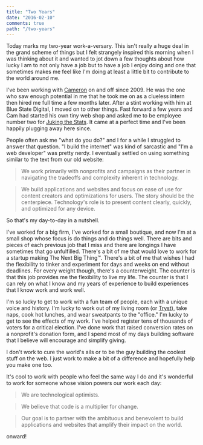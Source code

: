 ```yaml
---
title: "Two Years"
date: "2016-02-10"
comments: true
path: "/two-years"
---
```


Today marks my two-year work-a-versary. This isn't really a huge deal in the grand scheme of things but I felt strangely inspired this morning when I was thinking about it and wanted to jot down a few thoughts about how lucky I am to not only have a job but to have a job I enjoy doing and one that sometimes makes me feel like I'm doing at least a little bit to contribute to the world around me.

I've been working with [Cameron](https://twitter.com/ccorda) on and off since 2009. He was the one who saw enough potential in me that he took me on as a clueless intern then hired me full time a few months later. After a stint working with him at Blue State Digital, I moved on to other things. Fast forward a few years and Cam had started his own tiny web shop and asked me to be employee number two for [Juking the Stats](http://jukingthestats.com). It came at a perfect time and I've been happily plugging away here since.

People often ask me "what do you do?" and I for a while I struggled to answer that question. "I build the internet" was kind of sarcastic and "I'm a web developer" was pretty nerdy. I eventually settled on using something similar to the text from our old website:

> We work primarily with nonprofits and campaigns as their partner in navigating the tradeoffs and complexity inherent in technology.

> We build applications and websites and focus on ease of use for content creators and optimizations for users. The story should be the centerpiece. Technology's role is to present content clearly, quickly, and optimized for any device.

So that's my day-to-day in a nutshell. 

I've worked for a big firm, I've worked for a small boutique, and now I'm at a small shop whose focus is do things and do things well. There are bits and pieces of each previous job that I miss and there are longings I have sometimes that go unfulfilled. There's a bit of me that would love to work for a startup making The Next Big Thing™. There's a bit of me that wishes I had the flexibility to tinker and experiment for days and weeks on end without deadlines. For every weight though, there's a counterweight. The counter is that this job provides me the flexibility to live my life. The counter is that I can rely on what I know and my years of experience to build experiences that I know work and work well.

I'm so lucky to get to work with a fun team of people, each with a unique voice and history. I'm lucky to work out of my living room (or [Tryst](http://trystdc.com)), take naps, cook hot lunches, and wear sweatpants to the "office." I'm lucky to get to see the effects of my work. I've helped register tens of thousands of voters for a critical election. I've done work that raised conversion rates on a nonprofit's donation form, and I spend most of my days building software that I believe will encourage and simplify giving.

I don't work to cure the world's ails or to be the guy building the coolest stuff on the web. I just work to make a bit of a difference and hopefully help you make one too.

It's cool to work with people who feel the same way I do and it's wonderful to work for someone whose vision powers our work each day:

> We are technological optimists.

> We believe that code is a multiplier for change.

> Our goal is to partner with the ambituous and benevolent to build applications and websites that amplify their impact on the world.

onward!